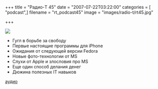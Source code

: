 +++
title = "Радио-T 45"
date = "2007-07-22T03:22:00"
categories = [ "podcast",]
filename = "rt_podcast45"
image = "images/radio-t/rt45.jpg"

+++

![](https://radio-t.com/images/radio-t/rt45.jpg)

- Гугл в борьбе за свободу
- Первые настоящие программы для iPhone
- Ожидания от следующей версии Fedora
- Новые фото-технологии от MS
- Слухи от Apple и злословия про MS
- Еще один способ делания денег
- Дюжина полезных IT навыков

[аудио](https://cdn.radio-t.com/rt_podcast45.mp3)
<audio src="https://cdn.radio-t.com/rt_podcast45.mp3" preload="none"></audio>

